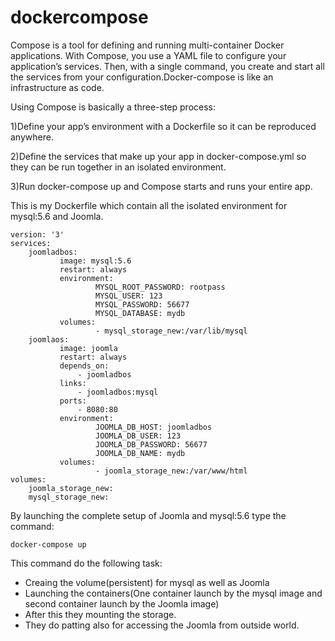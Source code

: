 # dockercompose

Compose is a tool for defining and running multi-container Docker applications. With Compose, you use a YAML file to configure your application’s services. Then, with a single command, you create and start all the services from your configuration.Docker-compose is like an infrastructure as code.

Using Compose is basically a three-step process:

1)Define your app’s environment with a Dockerfile so it can be reproduced anywhere.

2)Define the services that make up your app in docker-compose.yml so they can be run together in an isolated environment.

3)Run docker-compose up and Compose starts and runs your entire app.

This is my Dockerfile which contain all the isolated environment for mysql:5.6 and Joomla.
      
     
    version: '3'
    services:
        joomladbos:
               image: mysql:5.6          
               restart: always     
               environment:
                       MYSQL_ROOT_PASSWORD: rootpass
                       MYSQL_USER: 123
                       MYSQL_PASSWORD: 56677
                       MYSQL_DATABASE: mydb     
               volumes:
                       - mysql_storage_new:/var/lib/mysql   
        joomlaos:
               image: joomla
               restart: always
               depends_on: 
                   - joomladbos
               links:
                   - joomladbos:mysql      
               ports:
                   - 8080:80    
               environment:
                       JOOMLA_DB_HOST: joomladbos
                       JOOMLA_DB_USER: 123
                       JOOMLA_DB_PASSWORD: 56677
                       JOOMLA_DB_NAME: mydb    
               volumes:
                       - joomla_storage_new:/var/www/html
    volumes:
        joomla_storage_new:
        mysql_storage_new:

         
                  
By launching the complete setup of Joomla and mysql:5.6  type the command:
    
    docker-compose up
     
This command do the following task:

* Creaing the volume(persistent) for mysql as well as Joomla
* Launching the containers(One container launch by the mysql image and second container launch by the Joomla image)
* After this they mounting the storage.
* They do patting also for accessing the Joomla from outside world.
